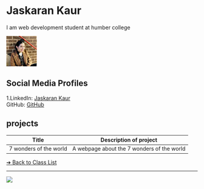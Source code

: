 # Jaskaran Kaur
 I am web development student at humber college

![Jaskaran Kaur](../images/jas.jpg)

## Social Media Profiles
1.LinkedIn: [Jaskaran Kaur](https://www.linkedin.com/in/jaskaran-kaur-67b271196/)  
GitHub: [GitHub](https://github.com/Jaskaran009) 


## projects

| Title  |  Description of project |
| ------- | ------------------------ |
|  7 wonders of the world  |  A webpage about the 7 wonders of the world  |

 
[&#10132; Back to Class List](/)

---

<a href="https://brickmmo.com">
<img src="https://brickmmo.com/images/brickmmo-logo-horizontal.jpg" width="100">
</a>
